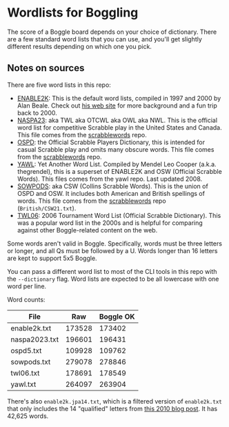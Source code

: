 # Wordlists for Boggling

The score of a Boggle board depends on your choice of dictionary. There are a few standard word lists that you can use, and you'll get slightly different results depending on which one you pick.

## Notes on sources

There are five word lists in this repo:

- [ENABLE2K]: This is the default word lists, compiled in 1997 and 2000 by Alan Beale. Check out [his web site] for more background and a fun trip back to 2000.
- [NASPA23]: aka TWL aka OTCWL aka OWL aka NWL. This is the official word list for competitive Scrabble play in the United States and Canada. This file comes from the [scrabblewords] repo.
- [OSPD]: the Official Scrabble Players Dictionary, this is intended for casual Scrabble play and omits many obscure words. This file comes from the [scrabblewords] repo.
- [YAWL]: Yet Another Word List. Compiled by Mendel Leo Cooper (a.k.a. thegrendel), this is a superset of ENABLE2K and OSW (Official Scrabble Words). This files comes from the yawl repo. Last updated 2008.
- [SOWPODS]: aka CSW (Collins Scrabble Words). This is the union of OSPD and OSW. It includes both American and British spellings of words. This file comes from the [scrabblewords] repo (`British/CSW21.txt`).
- [TWL06]: 2006 Tournament Word List (Official Scrabble Dictionary). This was a popular word list in the 2000s and is helpful for comparing against other Boggle-related content on the web.

Some words aren't valid in Boggle. Specifically, words must be three letters or longer, and all Qs must be followed by a U. Words longer than 16 letters are kept to support 5x5 Boggle.

You can pass a different word list to most of the CLI tools in this repo with the `--dictionary` flag. Word lists are expected to be all lowercase with one word per line.

Word counts:

|          File |    Raw | Boggle OK |
| ------------- | ------ | --------- |
|  enable2k.txt | 173528 |    173402 |
| naspa2023.txt | 196601 |    196431 |
|     ospd5.txt | 109928 |    109762 |
|   sowpods.txt | 279078 |    278846 |
|     twl06.txt | 178691 |    178549 |
|      yawl.txt | 264097 |    263904 |

There's also `enable2k.jpa14.txt`, which is a filtered version of `enable2k.txt` that only includes the 14 "qualified" letters from [this 2010 blog post]. It has 42,625 words.

[scrabblewords]: https://github.com/scrabblewords/scrabblewords/tree/main/words/North-American
[ENABLE2K]: https://everything2.com/title/ENABLE+word+list
[his web site]: https://web.archive.org/web/20070223061843/http://personal.riverusers.com/%7Ethegrendel/software.html
[NASPA23]: https://www.scrabbleplayers.org/w/NWL2023
[OSPD]: https://en.wikipedia.org/wiki/Official_Scrabble_Players_Dictionary
[YAWL]: https://github.com/elasticdog/yawl
[SOWPODS]: https://en.wikipedia.org/wiki/Collins_Scrabble_Words
[TWL06]: https://www.freescrabbledictionary.com/twl06/
[this 2010 blog post]: https://web.archive.org/web/20101207194405/http://www.pathcom.com/~vadco/deep.html#acknowledgements:~:text=The%20lexicon%20and%20character%20set%20choices
